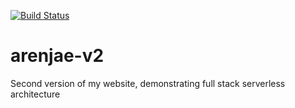 [![Build Status](https://travis-ci.org/rhatchet/arenjae-v2.svg?branch=master)](https://travis-ci.org/rhatchet/arenjae-v2)
# arenjae-v2 
Second version of my website, demonstrating full stack serverless architecture
